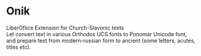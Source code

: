 # Onik
LiberOfiice Extension for Church-Slavonic texts  
Let convert text in various Orthodox UCS fonts to Ponomar Unicode font,  
and prepare text from modern-russian form to ancient (some letters, acutes, titles etc).
